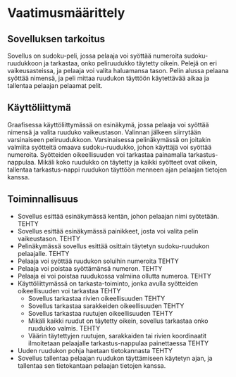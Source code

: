 

# Vaatimusmäärittely

## Sovelluksen tarkoitus

Sovellus on sudoku-peli, jossa pelaaja voi syöttää numeroita sudoku-ruudukkoon ja tarkastaa, onko peliruudukko täytetty oikein. Pelejä on eri vaikeusasteissa, ja pelaaja voi valita haluamansa tason. Pelin alussa pelaana syöttää nimensä, ja peli mittaa ruudukon täyttöön käytettävää aikaa ja tallentaa pelaajan pelaamat pelit.

## Käyttöliittymä

Graafisessa käyttöliittymässä on esinäkymä, jossa pelaaja voi syöttää nimensä ja valita ruuduko vaikeustason. Valinnan jälkeen siirrytään varsinaiseen peliruudukkoon. Varsinaisessa pelinäkymässä on joitakin valmiita syötteitä omaava sudoku-ruudukko, johon käyttäjä voi syöttää numeroita. Syötteiden oikeellisuuden voi tarkastaa painamalla tarkastus-nappulaa. Mikäli koko ruudukko on täytetty ja kaikki syötteet ovat oikein, tallentaa tarkastus-nappi ruudukon täyttöön menneen ajan pelaajan tietojen kanssa.


## Toiminnallisuus

- Sovellus esittää esinäkymässä kentän, johon pelaajan nimi syötetään. TEHTY
- Sovellus esittää esinäkymässä painikkeet, josta voi valita pelin vaikeustason. TEHTY
- Pelinäkymässä sovellus esittää osittain täytetyn sudoku-ruudukon pelaajalle. TEHTY
- Pelaaja voi syöttää ruudukon soluihin numeroita TEHTY
- Pelaaja voi poistaa syöttämänsä numeron. TEHTY
- Pelaaja ei voi poistaa ruudukossa valmiina ollutta numeroa. TEHTY
- Käyttöliittymässä on tarkasta-toiminto, jonka avulla syötteiden oikeellisuuden voi tarkastaa TEHTY
  - Sovellus tarkastaa rivien oikeellisuuden TEHTY
  - Sovellus tarkastaa sarakkeiden oikeellisuuden TEHTY
  - Sovellus tarkastaa ruutujen oikeellisuuden TEHTY
  - Mikäli kaikki ruudut on täytetty oikein, sovellus tarkastaa onko ruudukko valmis. TEHTY
  - Väärin täytettyjen ruutujen, sarakkaiden tai rivien koordinaatit ilmoitetaan pelaajalle tarkastus-nappulaa painettaessa TEHTY
- Uuden ruudukon pohja haetaan tietokannasta TEHTY
- Sovellus tallentaa pelaajan ruudukon täyttämiseen käytetyn ajan, ja tallentaa sen tietokantaan pelaajan tietojen kanssa.

